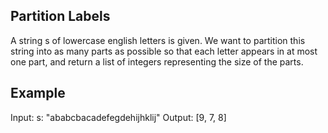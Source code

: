 ## Partition Labels

A string s of lowercase english letters is given. We want to partition this string into as many parts as possible so that each letter appears in at most one part, and return a list of integers representing the size of the parts.


## Example
Input: s: "ababcbacadefegdehijhklij"
Output: [9, 7, 8]
